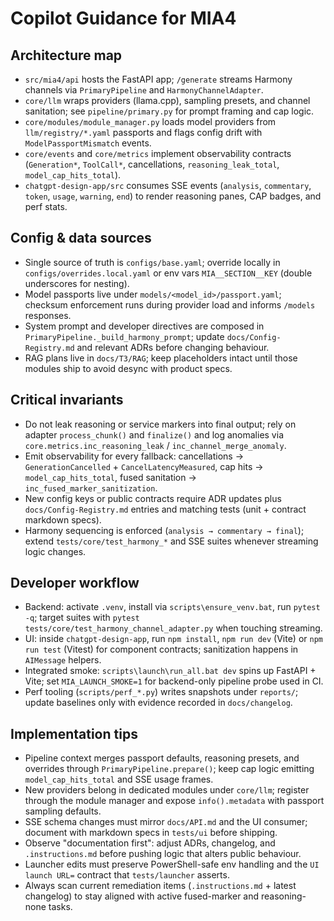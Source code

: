 # Copilot Guidance for MIA4

## Architecture map
- `src/mia4/api` hosts the FastAPI app; `/generate` streams Harmony channels via `PrimaryPipeline` and `HarmonyChannelAdapter`.
- `core/llm` wraps providers (llama.cpp), sampling presets, and channel sanitation; see `pipeline/primary.py` for prompt framing and cap logic.
- `core/modules/module_manager.py` loads model providers from `llm/registry/*.yaml` passports and flags config drift with `ModelPassportMismatch` events.
- `core/events` and `core/metrics` implement observability contracts (`Generation*`, `ToolCall*`, cancellations, `reasoning_leak_total`, `model_cap_hits_total`).
- `chatgpt-design-app/src` consumes SSE events (`analysis`, `commentary`, `token`, `usage`, `warning`, `end`) to render reasoning panes, CAP badges, and perf stats.

## Config & data sources
- Single source of truth is `configs/base.yaml`; override locally in `configs/overrides.local.yaml` or env vars `MIA__SECTION__KEY` (double underscores for nesting).
- Model passports live under `models/<model_id>/passport.yaml`; checksum enforcement runs during provider load and informs `/models` responses.
- System prompt and developer directives are composed in `PrimaryPipeline._build_harmony_prompt`; update `docs/Config-Registry.md` and relevant ADRs before changing behaviour.
- RAG plans live in `docs/ТЗ/RAG`; keep placeholders intact until those modules ship to avoid desync with product specs.

## Critical invariants
- Do not leak reasoning or service markers into final output; rely on adapter `process_chunk()` and `finalize()` and log anomalies via `core.metrics.inc_reasoning_leak` / `inc_channel_merge_anomaly`.
- Emit observability for every fallback: cancellations → `GenerationCancelled` + `CancelLatencyMeasured`, cap hits → `model_cap_hits_total`, fused sanitation → `inc_fused_marker_sanitization`.
- New config keys or public contracts require ADR updates plus `docs/Config-Registry.md` entries and matching tests (unit + contract markdown specs).
- Harmony sequencing is enforced (`analysis → commentary → final`); extend `tests/core/test_harmony_*` and SSE suites whenever streaming logic changes.

## Developer workflow
- Backend: activate `.venv`, install via `scripts\ensure_venv.bat`, run `pytest -q`; target suites with `pytest tests/core/test_harmony_channel_adapter.py` when touching streaming.
- UI: inside `chatgpt-design-app`, run `npm install`, `npm run dev` (Vite) or `npm run test` (Vitest) for component contracts; sanitization happens in `AIMessage` helpers.
- Integrated smoke: `scripts\launch\run_all.bat dev` spins up FastAPI + Vite; set `MIA_LAUNCH_SMOKE=1` for backend-only pipeline probe used in CI.
- Perf tooling (`scripts/perf_*.py`) writes snapshots under `reports/`; update baselines only with evidence recorded in `docs/changelog`.

## Implementation tips
- Pipeline context merges passport defaults, reasoning presets, and overrides through `PrimaryPipeline.prepare()`; keep cap logic emitting `model_cap_hits_total` and SSE usage frames.
- New providers belong in dedicated modules under `core/llm`; register through the module manager and expose `info().metadata` with passport sampling defaults.
- SSE schema changes must mirror `docs/API.md` and the UI consumer; document with markdown specs in `tests/ui` before shipping.
- Observe "documentation first": adjust ADRs, changelog, and `.instructions.md` before pushing logic that alters public behaviour.
- Launcher edits must preserve PowerShell-safe env handling and the `UI launch URL=` contract that `tests/launcher` asserts.
- Always scan current remediation items (`.instructions.md` + latest changelog) to stay aligned with active fused-marker and reasoning-none tasks.
